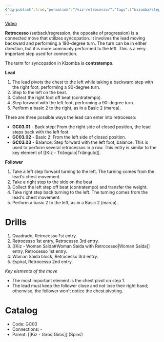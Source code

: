 ```yaml
---
{"dg-publish":true,"permalink":"/kiz-retrocesso/","tags":["kizomba/step"],"created":"2024-09-17T13:01:09.536-04:00","updated":"2025-01-28T12:15:21.828-05:00"}
---
```



[Video](https://youtu.be/uxaAVK91mzA)

**Retrocesso** (setback/regression, the opposite of progression) is a connected move that utilizes syncopation. It involves the lead moving backward and performing a 180-degree turn. The turn can be in either direction, but it is more commonly performed to the left. This is a very important step used for connection.

The term for syncopation in Kizomba is **contratempo**.

**Lead**
1. The lead pivots the chest to the left while taking a backward step with the right foot, performing a 90-degree turn.
2. Step to the left on the beat.
3. Collect the right foot off beat (contratempo).
4. Step forward with the left foot, performing a 90-degree turn.
5. Perform a basic 2 to the right, as in a Basic 2 (marca).

There are three possible ways the lead can enter into retrocesso:

- **GC03.01** - Back step: From the right side of closed position, the lead steps back with the left foot.
- **GC03.02** - Basic 2: From the left side of closed position.
- **GC03.03** - Balance: Step forward with the left foot, balance. This is used to perform several retrocessos in a row. This entry is similar to the key element of [[Kiz - Triângulo\|Triângulo]].

**Follower**
1. Take a left step forward turning to the left. The turning comes from the lead's chest movement.
2. Take a right step to the side on the beat
3. Collect the left step off beat (contratempo) and transfer the weight.
4. Take right step back turning to the left. The turning comes from the lead's chest movement.
5. Perform a basic 2 to the left, as in a Basic 2 (marca).

# Drills

1. Quadrado, Retrocesso 1st entry.
2. Retrocesso 1st entry, Retrocesso 3rd entry.
3. [[Kiz - Woman Saída#Woman Saída with Retrocesso\|Woman Saída]] entry, Retrocesso 1st entry.
4. Woman Saída block, Retrocesso 3rd entry.
5. Espiral, Retrocesso 2nd entry.

*Key elements of the move*
- The most important element is the chest pivot on step 1.
- The lead must keep the follower close and not lose their right hand; otherwise, the follower won't notice the chest pivoting.

# Catalog

- Code: GC03
- Connections: -
- Parent: [[Kiz - Giros\|Giros]] (Spins)
